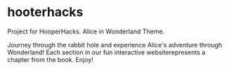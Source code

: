 # hooterhacks

Project for HooperHacks. Alice in Wonderland Theme.

Journey through the rabbit hole and experience Alice's adventure through Wonderland! 
Each section in our fun interactive websiterepresents a chapter from the book. Enjoy!